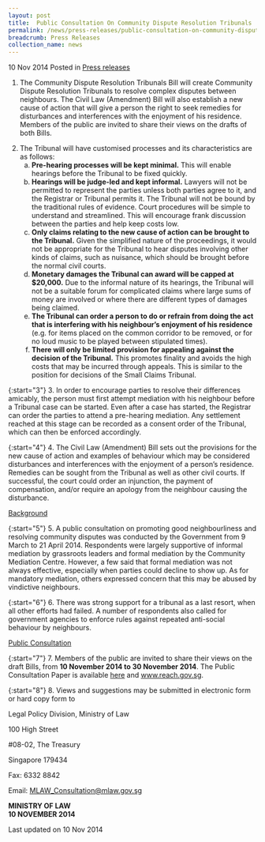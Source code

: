```yaml
---
layout: post
title:  Public Consultation On Community Dispute Resolution Tribunals
permalink: /news/press-releases/public-consultation-on-community-dispute-resolution-tribunals
breadcrumb: Press Releases
collection_name: news
---
```


10 Nov 2014 Posted in [Press releases](/news/press-releases)

1. The Community Dispute Resolution Tribunals Bill will create Community Dispute Resolution Tribunals to resolve complex disputes between neighbours. The Civil Law (Amendment) Bill will also establish a new cause of action that will give a person the right to seek remedies for disturbances and interferences with the enjoyment of his residence. Members of the public are invited to share their views on the drafts of both Bills.

<ol start="2">
<li>The Tribunal will have customised processes and its characteristics are as follows:
<ol style="list-style-type: lower-alpha;">
<li><strong>Pre-hearing processes will be kept minimal.</strong> This will enable hearings before the Tribunal to be fixed quickly.</li>
<li><strong>Hearings will be judge-led and kept informal.</strong> Lawyers will not be permitted to represent the parties unless both parties agree to it, and the Registrar or Tribunal permits it. The Tribunal will not be bound by the traditional rules of evidence. Court procedures will be simple to understand and streamlined. This will encourage frank discussion between the parties and help keep costs low.</li>
<li><strong>Only claims relating to the new cause of action can be brought to the Tribunal.</strong> Given the simplified nature of the proceedings, it would not be appropriate for the Tribunal to hear disputes involving other kinds of claims, such as nuisance, which should be brought before the normal civil courts.</li>
<li><strong>Monetary damages the Tribunal can award will be capped at $20,000.</strong> Due to the informal nature of its hearings, the Tribunal will not be a suitable forum for complicated claims where large sums of money are involved or where there are different types of damages being claimed.</li>
<li><strong>The Tribunal can order a person to do or refrain from doing the act that is interfering with his neighbour’s enjoyment of his residence</strong> (e.g. for items placed on the common corridor to be removed, or for no loud music to be played between stipulated times).</li>
<li><strong>There will only be limited provision for appealing against the decision of the Tribunal.</strong> This promotes finality and avoids the high costs that may be incurred through appeals. This is similar to the position for decisions of the Small Claims Tribunal.</li>
</ol>


</li>
</ol>

{:start="3"}
3. In order to encourage parties to resolve their differences amicably, the person must first attempt mediation with his neighbour before a Tribunal case can be started.  Even after a case has started, the Registrar can order the parties to attend a pre-hearing mediation. Any settlement reached at this stage can be recorded as a consent order of the Tribunal, which can then be enforced accordingly.

{:start="4"}
4. The Civil Law (Amendment) Bill sets out the provisions for the new cause of action and examples of behaviour which may be considered disturbances and interferences with the enjoyment of a person’s residence. Remedies can be sought from the Tribunal as well as other civil courts. If successful, the court could order an injunction, the payment of compensation, and/or require an apology from the neighbour causing the disturbance.

<u>Background</u>


{:start="5"}
5. A public consultation on promoting good neighbourliness and resolving community disputes was conducted by the Government from 9 March to 21 April 2014. Respondents were largely supportive of informal mediation by grassroots leaders and formal mediation by the Community Mediation Centre. However, a few said that formal mediation was not always effective, especially when parties could decline to show up. As for mandatory mediation, others expressed concern that this may be abused by vindictive neighbours.

 

{:start="6"}
6. There was strong support for a tribunal as a last resort, when all other efforts had failed. A number of respondents also called for government agencies to enforce rules against repeated anti-social behaviour by neighbours.

<u>Public Consultation</u>

{:start="7"}
7. Members of the public are invited to share their views on the draft Bills, from **10 November 2014 to 30 November 2014**. The Public Consultation Paper is available [here](/news/public-consultations/public-consultation-on-the-proposed-introduction-of-a-community-dispute) and www.reach.gov.sg.

{:start="8"}
8. Views and suggestions may be submitted in electronic form or hard copy form to

<p class="address-centered">Legal Policy Division, Ministry of Law</p>  
<p class="address-centered">100 High Street</p>  
<p class="address-centered">#08-02, The Treasury</p>  
<p class="address-centered">Singapore 179434</p>  
<p class="address-centered">Fax: 6332 8842</p>  
<p class="address-centered">Email: <a href="mailto:MLAW_Consultation@mlaw.gov.sg">MLAW_Consultation@mlaw.gov.sg</a></p>

**MINISTRY OF LAW**    
**10 NOVEMBER 2014**

<p class="right-side-updated">Last updated on 10 Nov 2014</p>






